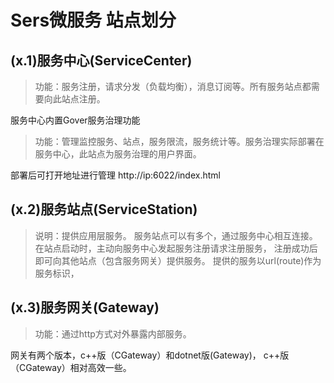# Sers微服务 站点划分

 

## (x.1)服务中心(ServiceCenter)
>功能：服务注册，请求分发（负载均衡），消息订阅等。所有服务站点都需要向此站点注册。


服务中心内置Gover服务治理功能
>功能：管理监控服务、站点，服务限流，服务统计等。服务治理实际部署在服务中心，此站点为服务治理的用户界面。

部署后可打开地址进行管理 http://ip:6022/index.html


## (x.2)服务站点(ServiceStation)
>说明：提供应用层服务。
服务站点可以有多个，通过服务中心相互连接。在站点启动时，主动向服务中心发起服务注册请求注册服务，
注册成功后即可向其他站点（包含服务网关）提供服务。
提供的服务以url(route)作为服务标识，




## (x.3)服务网关(Gateway)
>功能：通过http方式对外暴露内部服务。

网关有两个版本，c++版（CGateway）和dotnet版(Gateway)， c++版（CGateway）相对高效一些。